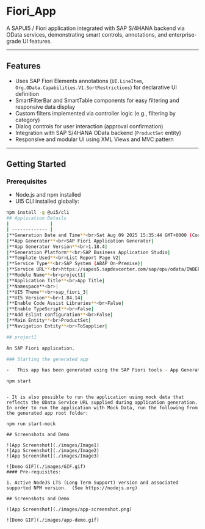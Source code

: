 # Fiori_App

A SAPUI5 / Fiori application integrated with SAP S/4HANA backend via OData services, demonstrating smart controls, annotations, and enterprise-grade UI features.

---

## Features

- Uses SAP Fiori Elements annotations (`UI.LineItem`, `Org.OData.Capabilities.V1.SortRestrictions`) for declarative UI definition  
- SmartFilterBar and SmartTable components for easy filtering and responsive data display  
- Custom filters implemented via controller logic (e.g., filtering by category)  
- Dialog controls for user interaction (approval confirmation)  
- Integration with SAP S/4HANA OData backend (`ProductSet` entity)  
- Responsive and modular UI using XML Views and MVC pattern  

---



## Getting Started

### Prerequisites

- Node.js and npm installed  
- UI5 CLI installed globally:

```bash
npm install -g @ui5/cli
## Application Details
|               |
| ------------- |
|**Generation Date and Time**<br>Sat Aug 09 2025 15:35:44 GMT+0000 (Coordinated Universal Time)|
|**App Generator**<br>SAP Fiori Application Generator|
|**App Generator Version**<br>1.18.4|
|**Generation Platform**<br>SAP Business Application Studio|
|**Template Used**<br>List Report Page V2|
|**Service Type**<br>SAP System (ABAP On-Premise)|
|**Service URL**<br>https://sapes5.sapdevcenter.com/sap/opu/odata/IWBEP/GWSAMPLE_BASIC/|
|**Module Name**<br>project1|
|**Application Title**<br>App Title|
|**Namespace**<br>|
|**UI5 Theme**<br>sap_fiori_3|
|**UI5 Version**<br>1.84.14|
|**Enable Code Assist Libraries**<br>False|
|**Enable TypeScript**<br>False|
|**Add Eslint configuration**<br>False|
|**Main Entity**<br>ProductSet|
|**Navigation Entity**<br>ToSupplier|

## project1

An SAP Fiori application.

### Starting the generated app

-   This app has been generated using the SAP Fiori tools - App Generator, as part of the SAP Fiori tools suite.  To launch the generated application, run the following from the generated application root folder:

```
    npm start
```

- It is also possible to run the application using mock data that reflects the OData Service URL supplied during application generation.  In order to run the application with Mock Data, run the following from the generated app root folder:

```
    npm run start-mock
```
## Screenshots and Demo

![App Screenshot](./images/Image1)
![App Screenshot](./images/Image2)
![App Screenshot](./images/Image3)

![Demo GIF](./images/GIF.gif)
#### Pre-requisites:

1. Active NodeJS LTS (Long Term Support) version and associated supported NPM version.  (See https://nodejs.org)

## Screenshots and Demo

![App Screenshot](./images/app-screenshot.png)

![Demo GIF](./images/app-demo.gif)
